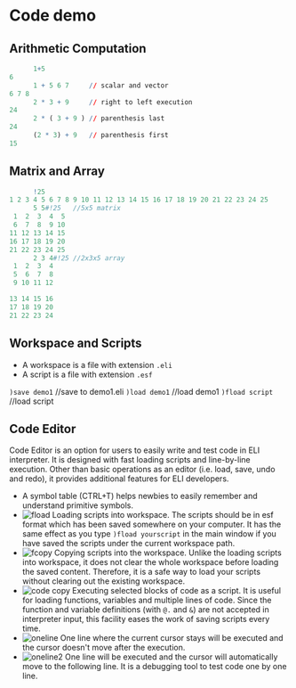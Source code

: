 # Code demo

## Arithmetic Computation

```q
      1+5
6
      1 + 5 6 7     // scalar and vector
6 7 8
      2 * 3 + 9     // right to left execution
24
      2 * ( 3 + 9 ) // parenthesis last
24
      (2 * 3) + 9   // parenthesis first
15
```

## Matrix and Array

```q
      !25
1 2 3 4 5 6 7 8 9 10 11 12 13 14 15 16 17 18 19 20 21 22 23 24 25
      5 5#!25   //5x5 matrix
 1  2  3  4  5
 6  7  8  9 10
11 12 13 14 15
16 17 18 19 20
21 22 23 24 25
      2 3 4#!25 //2x3x5 array
 1  2  3  4
 5  6  7  8
 9 10 11 12

13 14 15 16
17 18 19 20
21 22 23 24
```

## Workspace and Scripts
- A workspace is a file with extension `.eli`
- A script is a file with extension `.esf`

`)save demo1`   //save to demo1.eli
`)load demo1`   //load demo1
`)fload script` //load script

## Code Editor
Code Editor is an option for users to easily write and test code in ELI interpreter.  It is designed with fast loading scripts and line-by-line execution.  Other than basic operations as an editor (i.e. load, save, undo and redo), it provides additional features for ELI developers.

- A symbol table (CTRL+T) helps newbies to easily remember and understand primitive symbols.
- ![fload](http://fastarray.appspot.com/releasenote/image/load-script.png) Loading scripts into workspace.  The scripts should be in esf format which has been saved somewhere on your computer.  It has the same effect as you type `)fload yourscript` in the main window if you have saved the scripts under the current workspace path.
- ![fcopy](http://fastarray.appspot.com/releasenote/image/copy-script.png) Copying scripts into the workspace.  Unlike the loading scripts into workspace, it does not clear the whole workspace before loading the saved content.  Therefore, it is a safe way to load your scripts without clearing out the existing workspace.
- ![code copy](http://fastarray.appspot.com/releasenote/image/copy2-code.png) Executing selected blocks of code as a script.  It is useful for loading functions, variables and multiple lines of code.  Since the function and variable definitions (with `@.` and `&`) are not accepted in interpreter input, this facility eases the work of saving scripts every time.
- ![oneline](http://fastarray.appspot.com/releasenote/image/exec.png) One line where the current cursor stays will be executed and the cursor doesn't move after the execution.
- ![oneline2](http://fastarray.appspot.com/releasenote/image/exec-step.png) One line will be executed and the cursor will automatically move to the following line.  It is a debugging tool to test code one by one line.


